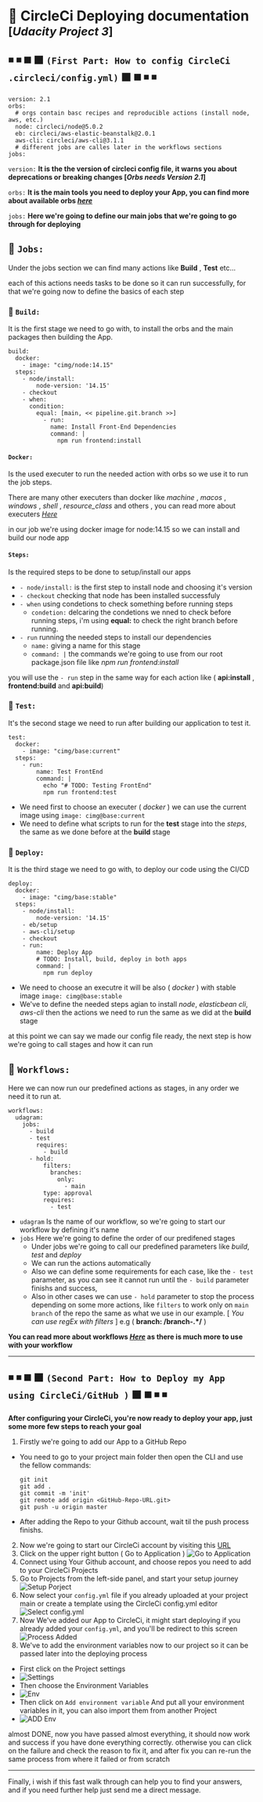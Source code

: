 # 🔴 CircleCi Deploying documentation <sup>[_Udacity Project 3_]</sup>


◾ ◾ ◼️ ⬛ ``` (First Part: How to config CircleCi .circleci/config.yml) ``` ⬛ ◼️ ◾ ◾
---

    version: 2.1
    orbs:
      # orgs contain basc recipes and reproducible actions (install node, aws, etc.)
      node: circleci/node@5.0.2
      eb: circleci/aws-elastic-beanstalk@2.0.1
      aws-cli: circleci/aws-cli@3.1.1
      # different jobs are calles later in the workflows sections
    jobs:

``version:``
**It is the the version of circleci config file, it warns you about deprecations or breaking changes [_Orbs needs Version 2.1_]**

``orbs:``
**It is the main tools you need to deploy your App, you can find more about available orbs _[here](https://circleci.com/developer/orbs)_**

``jobs:``
**Here we're going to define our main jobs that we're going to go through for deploying**

## 📗 `` Jobs: ``

Under the jobs section we can find many actions like **Build** , **Test** etc...

each of this actions needs tasks to be done so it can run successfully, for that we're going now to define the basics of each step
### 🔲 `` Build: ``
It is the first stage we need to go with, to install the orbs and the main packages then building the App.

    build:
      docker:
        - image: "cimg/node:14.15"
      steps:
        - node/install:
            node-version: '14.15'         
        - checkout
        - when:
          condition:
            equal: [main, << pipeline.git.branch >>]
              - run:
                name: Install Front-End Dependencies
                command: |
                  npm run frontend:install

#### `` Docker: ``
Is the used executer to run the needed action with orbs so we use it to run the job steps.

There are many other executers than docker like _machine_ , _macos_ , _windows_  , _shell_ , *resource_class* and others , you can read more about executers _[Here](https://circleci.com/docs/using-docker)_

in our job we're using docker image for node:14.15 so we can install and build our node app

#### `` Steps: ``
Is the required steps to be done to setup/install our apps

- ```- node/install:```  is the first step to install node and choosing it's version
- ```- checkout``` checking that node has been installed successfuly 
- ```- when``` using condetions to check something before running steps
  - ```condetion:``` delcaring the condetions we nned to check before running steps,  i'm using __equal:__ to check the right branch before running.
- ```- run``` running the needed steps to install our dependencies 
	- ```name:``` giving a name for this stage
	- ```command: |``` the commands we're going to use from our root package.json file like _npm run frontend:install_

you will use the `- run` step in the same way for each action like ( __api:install__ , __frontend:build__ and __api:build__)

### 🔲 `` Test: ``
It's the second stage we need to run after building our application to test it.

    test:
      docker:
        - image: "cimg/base:current"
      steps:
        - run:
            name: Test FrontEnd
            command: |
              echo "# TODO: Testing FrontEnd"
              npm run frontend:test

- We need first to choose an executer ( _docker_ ) we can use the current image using `image: cimg@base:current`
- We need to define what scripts to run for the **test** stage into the _steps_, the same as we done before at the **build** stage

### 🔲 `` Deploy: ``
It is the third stage we need to go with, to deploy our code using the CI/CD

    deploy:
      docker:
        - image: "cimg/base:stable"
      steps:
        - node/install:
            node-version: '14.15' 
        - eb/setup
        - aws-cli/setup
        - checkout
        - run:
            name: Deploy App
            # TODO: Install, build, deploy in both apps
            command: |
              npm run deploy

- We need to choose an executre it will be also ( _docker_ ) with stable image ``image: cimg@base:stable``
- We've to define the needed steps agian to install _node_, _elasticbean cli_, _aws-cli_ then the actions we need to run the same as we did at the **build** stage

at this point we can say we made our config file ready, the next step is how we're going to call stages and how it can run

## 🔲 `` Workflows: ``
Here we can now run our predefined actions as stages, in any order we need it to run at.

    workflows:
      udagram:
        jobs:
          - build
          - test
            requires:
              - build
          - hold:
              filters:
                branches:
                  only:
                    - main
              type: approval
              requires:
                - test

- ``udagram`` Is the name of our workflow, so we're going to start our workflow by defining it's name
- ``jobs`` Here we're going to define the order of our predifened stages
  - Under jobs we're going to call our predefined parameters like _build_, _test_ and _deploy_
  - We can run the actions automatically
  - Also we can define some requirements for each case, like the `` - test `` parameter, as you can see it cannot run until the `` - build `` parameter finishs and success,
  - Also in other cases we can use `` - hold `` parameter to stop the process depending on some more actions, like `` filters `` to work only on ``main branch`` of the repo the same as what we use in our example. [ _You can use regEx with filters_ ] e.g ( __branch: /branch-.*/__ )

**You can read more about workflows _[Here](https://circleci.com/docs/workflows#scheduling-a-workflow)_ as there is much more to use with your workflow**


---

◾ ◾ ◼️ ⬛ ``` (Second Part: How to Deploy my App using CircleCi/GitHub ) ```  ⬛ ◼️ ◾ ◾
---

**After configuring your CircleCi, you're now ready to deploy your app, just some more few steps to reach your goal**

1) Firstly we're going to add our App to a GitHub Repo
  - You need to go to your project main folder then open the CLI and use the fellow commands:
  
        git init
        git add .
        git commit -m 'init'
        git remote add origin <GitHub-Repo-URL.git>
        git push -u origin master

  - After adding the Repo to your Github account, wait til the push process finishs.
2) Now we're going to start our CircleCi account by visiting this [URL](https://circleci.com)
3) Click on the upper right button ( Go to Application )
  ![Go to Application](https://user-images.githubusercontent.com/76433966/183743076-1a1c615a-d628-4263-b71d-8fd5db7d7241.png)
4) Connect using Your Github account, and choose repos you need to add to your CircleCi Projects
5) Go to Projects from the left-side panel, and start your setup journey
  ![Setup Porject](https://user-images.githubusercontent.com/76433966/183744280-5ddd2a78-9040-4202-9eb8-b3005fac2e67.png)
6) Now select your ``config.yml`` file if you already uploaded at your project main or create a template using the CircleCi config.yml editor
  ![Select config.yml](https://user-images.githubusercontent.com/76433966/183745088-67c8f4dd-2618-40a6-8c7c-a1b5b3e7618a.png)
7) Now We've added our App to CircleCi, it might start deploying if you already added your ```config.yml```, and you'll be redirect to this screen
  ![Process Added](https://user-images.githubusercontent.com/76433966/183746718-4a926c09-5f1a-49f2-bb9d-8a11d1710fa1.png)
8) We've to add the environment variables now to our project so it can be passed later into the deploying process
  - First click on the Project settings 
  - ![Settings](https://user-images.githubusercontent.com/76433966/183747289-14ff604e-9976-4f17-87a6-5d0f1e947c26.png)
  - Then choose the Environment Variables
  - ![Env](https://user-images.githubusercontent.com/76433966/183747682-f6187d14-d421-4032-aab2-dd2c7e77cd6e.png)
  - Then click on ```Add environment variable``` And put all your environment variables in it, you can also import them from another Project
  - ![ADD Env](https://user-images.githubusercontent.com/76433966/183748363-0e02af2b-aabc-4571-bb07-d4b2fb319552.png)

almost DONE, now you have passed almost everything, it should now work and success if you have done everything correctly.
otherwise you can click on the failure and check the reason to fix it, and after fix you can re-run the same process from where it failed or from scratch

---
Finally, i wish if this fast walk through can help you to find your answers, and if you need further help just send me a direct message.
